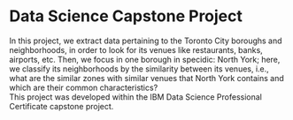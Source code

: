 # Data Science Capstone Project 
In this project, we extract data pertaining to the Toronto City boroughs and neighborhoods, in order to look for its venues like restaurants, banks, airports, etc. Then, we focus in one borough in specidic: North York; here, we classify its neighborhoods by the similarity between its venues, i.e., what are the similar zones with similar venues that North York contains and which are their common characteristics?  
This project was developed within the IBM Data Science Professional Certificate capstone project.
